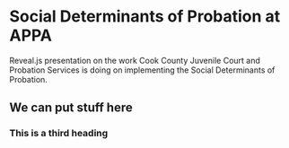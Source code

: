 # Social Determinants of Probation at APPA

Reveal.js presentation on the work Cook County Juvenile Court and Probation Services is doing on implementing the Social Determinants of Probation.

## We can put stuff here

### This is a third heading
